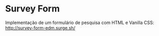 # Survey Form
Implementação de um formulário de pesquisa com HTML e Vanilla CSS: http://survey-form-edm.surge.sh/

